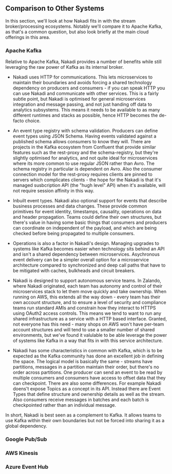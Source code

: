 ## Comparison to Other Systems

In this section, we'll look at how Nakadi fits in with the stream broker/processing ecosystems. Notably we'll compare it to Apache Kafka, as that's a common question, but also look briefly at the main cloud offerings in this area.

### Apache Kafka

Relative to Apache Kafka, Nakadi provides a number of benefits while still leveraging the raw power of Kafka as its internal broker. 

- Nakadi uses HTTP for communications. This lets microservices to maintain their boundaries and avoids forcing a shared technology dependency on producers and consumers - if you can speak HTTP you can use Nakadi and communicate with other services. This is a fairly subtle point, but Nakadi is optimised for general microservices integration and message passing, and not just handing off data to analytics subsystems. This means it needs to be available to as many different runtimes and stacks as possible, hence HTTP becomes the de-facto choice.

- An event type registry with schema validation. Producers can define event types using JSON Schema. Having events validated against a published schema allows consumers to know they will.  There are projects in the Kafka ecosystem from Confluent that provide similar features such as the rest-proxy and the schema-registry, but they're slightly optimised for analytics, and not quite ideal for microservices where its more common to use regular JSON rather than Avro. The schema registry in particular is dependent on Avro. Also the consumer connection model for the rest-proxy requires clients are pinned to servers which complicates clients - the hope for the Nakadi is that it's managed susbcription API (the "hugh level" API) when it's available, will not require session affinity in this way.

- Inbuilt event types. Nakadi also optional support for events that describe business processes and data changes. These provide common primitives for event identity, timestamps, causality, operations on data and header propagation. Teams could define their own structures, but there's value in having some basic things that consumers and producers can coordinate on independent of the payload, and which are being checked before being propagated to multiple consumers.

- Operations is also a factor in Nakadi's design. Managing upgrades to systems like Kafka becomes easier when technology sits behind an API and isn't a shared dependency between microservices. Asychronous event delivery can be a simpler overall option for a microservice architecture compared to synchronized and deep call paths that have to be mitigated with caches, bulkheads and circuit breakers.

- Nakadi is designed to support autonomous service teams. In Zalando, where Nakadi originated, each team has autonomy and control of their microservices stack to let them move quickly and take ownership. When running on AWS, this extends all the way down - every team has their own account structure, and to ensure a level of security and compliance teams run standard AMIs and constrain how they interact to HTTPS using OAuth2 access controls. This means we tend to want to run any shared infrastructure as a service with a HTTP based interface. Granted, not everyone has this need - many shops on AWS won't have per-team account structures and will tend to use a smaller number of shared environments, but we've found it valulable to be able leverage the power of systems like Kafka in a way that fits in with this service architecture. 

- Nakadi has some characteristics in common with Kafka, which is to be expected as the Kafka community has done an excellent job in defining the space. The logical model is basically the same - streams have partitions, messages in a partition maintain their order, but there's no order across partitions. One producer can send an event to be read by multiple consumers and consumers have access to offset data that they can checkpoint. There are also some differences. For example Nakadi doens't expose Topics as a concept in its API. Instead there are Event Types that define structure and ownership details as well as the stream. Also consumers receive messages in batches and each batch is checkpointed rather than an individual message.

In short, Nakadi is best seen as a complement to Kafka. It allows teams to use Kafka within their own boundaries but not be forced into sharing it as a global dependency.

### Google Pub/Sub



### AWS Kinesis

### Azure Event Hub


